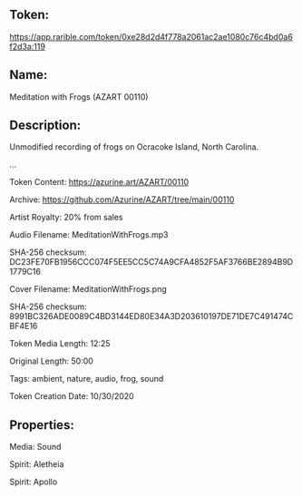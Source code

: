 ## Token:

https://app.rarible.com/token/0xe28d2d4f778a2061ac2ae1080c76c4bd0a6f2d3a:119

## Name:

Meditation with Frogs (AZART 00110)

## Description: 

Unmodified recording of frogs on Ocracoke Island, North Carolina.

...

Token Content: https://azurine.art/AZART/00110

Archive: https://github.com/Azurine/AZART/tree/main/00110

Artist Royalty: 20% from sales

Audio Filename: MeditationWithFrogs.mp3

SHA-256 checksum: DC23FE70FB1956CCC074F5EE5CC5C74A9CFA4852F5AF3766BE2894B9D1779C16

Cover Filename: MeditationWithFrogs.png

SHA-256 checksum: 8991BC326ADE0089C4BD3144ED80E34A3D203610197DE71DE7C491474CBF4E16

Token Media Length: 12:25

Original Length: 50:00

Tags: ambient, nature, audio, frog, sound

Token Creation Date: 10/30/2020

## Properties:

Media: Sound 

Spirit: Aletheia

Spirit: Apollo
